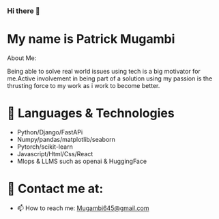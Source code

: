 ### Hi there 👋

# My name is Patrick Mugambi
<!--
**Mugambi645/Mugambi645** is a ✨ _special_ ✨ repository because its `README.md` (this file) appears on your GitHub profile.
-->
About Me:

Being able to solve real world issues using tech is a big motivator for me.Active involvement in being part of a solution using my passion is the thrusting force to my work as i work to become better.

# 🔭 Languages & Technologies

 - Python/Django/FastAPi
 - Numpy/pandas/matplotlib/seaborn
 - Pytorch/scikit-learn
 - Javascript/Html/Css/React
 - Mlops & LLMS such as openai & HuggingFace
# 💬 Contact me at:
- 📫 How to reach me: Mugambi645@gmail.com


